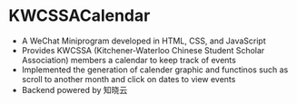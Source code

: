 # KWCSSACalendar
* A WeChat Miniprogram developed in HTML, CSS, and JavaScript
* Provides KWCSSA (Kitchener-Waterloo Chinese Student Scholar Association) members a calendar to keep track of events
* Implemented the generation of calender graphic and functinos such as scroll to another month and click on dates to view events
* Backend powered by 知晓云
